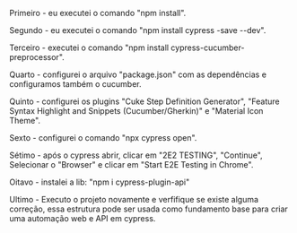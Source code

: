 Primeiro - eu executei o comando "npm install".

Segundo - eu executei o comando "npm install cypress -save --dev".

Terceiro - executei o comando "npm install cypress-cucumber-preprocessor".

Quarto - configurei o arquivo "package.json" com as dependências e configuramos também o cucumber.

Quinto - configurei os plugins "Cuke Step Definition Generator", "Feature Syntax Highlight and Snippets (Cucumber/Gherkin)" e "Material Icon Theme".

Sexto - configurei o comando "npx cypress open".

Sétimo - após o cypress abrir, clicar em "2E2 TESTING", "Continue", Selecionar o "Browser" e clicar em "Start E2E Testing in Chrome".

Oitavo - instalei a lib:  "npm i cypress-plugin-api"

 Ultimo - Executo o projeto novamente e verfifique se existe alguma correção, essa estrutura pode ser usada como fundamento base para criar uma automação web e API em cypress. 